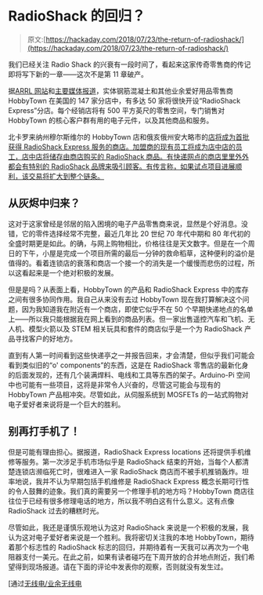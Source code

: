# RadioShack 的回归？

> 原文:[https://hackaday.com/2018/07/23/the-return-of-radioshack/](https://hackaday.com/2018/07/23/the-return-of-radioshack/)

我们已经关注 Radio Shack 的兴衰有一段时间了，看起来这家传奇零售商的传记即将写下新的一章——这次不是第 11 章破产。

据[ARRL 网站](http://www.arrl.org/news/radioshack-express-stores-to-open-in-hobbytown-usa-locations)和[主要媒体报道](https://nypost.com/2018/07/13/radioshacks-comeback-is-taking-shape/?utm_source=url_sitebuttons&utm_medium=site%20buttons&utm_campaign=site%20buttons)，实体钢筋混凝土和其他业余爱好用品零售商 HobbyTown 在美国的 147 家分店中，有多达 50 家将很快开设“RadioShack Express”分店。每个经销店将有 500 平方英尺的零售空间，专门销售对 HobbyTown 的核心客户群有用的电子元件，以及其他商品和服务。

北卡罗来纳州穆尔斯维尔的 HobbyTown 店和俄亥俄州安大略市的[店将成为首批获得 RadioShack Express 服务的商店。加盟商的现有员工将成为店中店的员工，店中店将储存由商店购买的 RadioShack 商品。有快递网点的商店里里外外都会有特别的 RadioShack 品牌来吸引顾客。有传言称，如果试点项目进展顺利，该交易将扩大到整个链条。](http://www.wmfd.com/news/single.asp?story=76570)

## 从灰烬中归来？

这对于这家曾经是邻居的陷入困境的电子产品零售商来说，显然是个好消息。没错，它的零件选择经常不完整，最近几年比 20 世纪 70 年代中期和 80 年代初的全盛时期更是如此。的确，与网上购物相比，价格往往是天文数字。但是在一个周日的下午，小屋是完成一个项目所需的最后一分钟的救命稻草，这种便利的溢价是值得的。看着连锁店的衰落和商店一个接一个的消失是一个缓慢而悲伤的过程，所以这看起来是一个绝对积极的发展。

但是是吗？从表面上看，HobbyTown 的产品和 RadioShack Express 中的库存之间有很多协同作用。我自己从来没有去过 HobbyTown 现在我打算解决这个问题，因为我知道我在附近有一个商店，即使它似乎不在 50 个早期快递地点的名单上——所以我只能根据我在网上看到的商品列表。但一家出售遥控汽车和飞机、无人机、模型火箭以及 STEM 相关玩具和套件的商店似乎是一个为 RadioShack 产品寻找客户的好地方。

直到有人第一时间看到这些快递亭之一并报告回来，才会清楚，但似乎我们可能会看到类似旧的“o' components”的东西，这是在 RadioShack 零售店的最新化身的后面发现的，还有几个装满焊料、电线和工具等东西的架子。Arduino-Pi 空间中也可能有一些项目，这将是非常令人兴奋的，尽管这可能会与现有的 HobbyTown 产品相冲突。尽管如此，从伺服系统到 MOSFETs 的一站式购物对电子爱好者来说将是一个巨大的胜利。

## 别再打手机了！

但是可能有理由担心。据报道，RadioShack Express locations 还将提供手机维修等服务。第一次涉足手机市场似乎是 RadioShack 结束的开始，当每个人都清楚连锁店濒临死亡时，很难进入一家 RadioShack 商店而不被手机推销轰炸。坦率地说，我并不认为早期包括手机维修是 RadioShack Express 概念长期可行性的令人鼓舞的迹象。我们真的需要另一个修理手机的地方吗？HobbyTown 商店往往位于已经有很多修理电话的地方，所以我不明白这有什么意义。这有点像 RadioShack 过去的糟糕时光。

尽管如此，我还是谨慎乐观地认为这对 RadioShack 来说是一个积极的发展，我认为这对电子爱好者来说是一个胜利。我将密切关注我的本地 HobbyTown，期待着那个标志性的 RadioShack 标志的回归，并期待着有一天我可以再次为一个电阻器支付一美元。在此之前，如果有读者碰巧在下周开放的合并地点附近，我们希望得到现场报道。请在下面的评论中发表你的观察，否则就没有发生过。

[通过[无线电/业余无线电](https://www.reddit.com/r/amateurradio/comments/90tjjh/radio_shack_express_stores_to_open_in_hobby_town/)